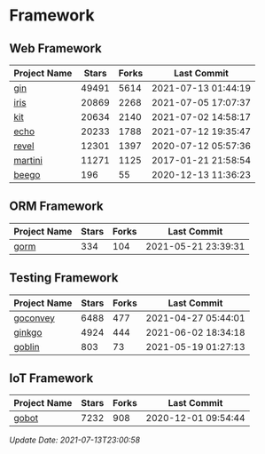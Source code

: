 # Framework

## Web Framework
| Project Name | Stars | Forks | Last Commit |
| ------------ | ----- | ----- | ----------- |
| [gin](https://github.com/gin-gonic/gin) | 49491 | 5614 | 2021-07-13 01:44:19 |
| [iris](https://github.com/kataras/iris) | 20869 | 2268 | 2021-07-05 17:07:37 |
| [kit](https://github.com/go-kit/kit) | 20634 | 2140 | 2021-07-02 14:58:17 |
| [echo](https://github.com/labstack/echo) | 20233 | 1788 | 2021-07-12 19:35:47 |
| [revel](https://github.com/revel/revel) | 12301 | 1397 | 2020-07-12 05:57:36 |
| [martini](https://github.com/go-martini/martini) | 11271 | 1125 | 2017-01-21 21:58:54 |
| [beego](https://github.com/astaxie/beego) | 196 | 55 | 2020-12-13 11:36:23 |

## ORM Framework
| Project Name | Stars | Forks | Last Commit |
| ------------ | ----- | ----- | ----------- |
| [gorm](https://github.com/jinzhu/gorm) | 334 | 104 | 2021-05-21 23:39:31 |

## Testing Framework
| Project Name | Stars | Forks | Last Commit |
| ------------ | ----- | ----- | ----------- |
| [goconvey](https://github.com/smartystreets/goconvey) | 6488 | 477 | 2021-04-27 05:44:01 |
| [ginkgo](https://github.com/onsi/ginkgo) | 4924 | 444 | 2021-06-02 18:34:18 |
| [goblin](https://github.com/franela/goblin) | 803 | 73 | 2021-05-19 01:27:13 |

## IoT Framework
| Project Name | Stars | Forks | Last Commit |
| ------------ | ----- | ----- | ----------- |
| [gobot](https://github.com/hybridgroup/gobot) | 7232 | 908 | 2020-12-01 09:54:44 |

*Update Date: 2021-07-13T23:00:58*
